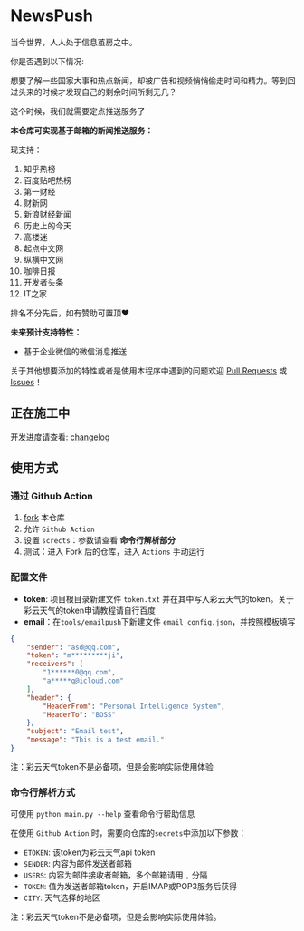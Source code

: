 # NewsPush
当今世界，人人处于信息茧房之中。

你是否遇到以下情况:

想要了解一些国家大事和热点新闻，却被广告和视频悄悄偷走时间和精力。等到回过头来的时候才发现自己的剩余时间所剩无几？

这个时候，我们就需要定点推送服务了

**本仓库可实现基于邮箱的新闻推送服务：**

现支持：

1. 知乎热榜
2. 百度贴吧热榜
3. 第一财经
4. 财新网
5. 新浪财经新闻
6. 历史上的今天
7. 高楼迷
8. 起点中文网
9. 纵横中文网
10. 咖啡日报
11. 开发者头条
12. IT之家

排名不分先后，如有赞助可置顶❤️

**未来预计支持特性：**

- 基于企业微信的微信消息推送

关于其他想要添加的特性或者是使用本程序中遇到的问题欢迎 [Pull Requests](https://github.com/IronManStank/NewsPush/fork) 或 [Issues](https://github.com/IronManStank/NewsPush/issues/new/choose)！



## 正在施工中

开发进度请查看: [changelog](./CHANGELOG.md)

## 使用方式

### 通过 Github Action

1. [fork](https://github.com/IronManStank/NewsPush/fork) 本仓库
2. 允许 `Github Action`
3. 设置 `scrects`：参数请查看 **命令行解析部分**
4. 测试：进入 Fork 后的仓库，进入 `Actions` 手动运行

### 配置文件
- **token**: 项目根目录新建文件 `token.txt` 并在其中写入彩云天气的token。关于彩云天气的token申请教程请自行百度
- **email**：在`tools/emailpush`下新建文件 `email_config.json`，并按照模板填写

```json
{
    "sender": "asd@qq.com",
    "token": "m*********ji",
    "receivers": [
        "1******0@qq.com",
        "a*****q@icloud.com"
    ],
    "header": {
        "HeaderFrom": "Personal Intelligence System",
        "HeaderTo": "BOSS"
    },
    "subject": "Email test",
    "message": "This is a test email."
}
```
注：彩云天气token不是必备项，但是会影响实际使用体验

### 命令行解析方式

可使用 `python main.py --help` 查看命令行帮助信息

在使用 `Github Action` 时，需要向仓库的`secrets`中添加以下参数：

- `ETOKEN`: 该token为彩云天气api token
- `SENDER`: 内容为邮件发送者邮箱
- `USERS`: 内容为邮件接收者邮箱，多个邮箱请用 `,` 分隔
- `TOKEN`: 值为发送者邮箱token，开启IMAP或POP3服务后获得
- `CITY`: 天气选择的地区

注：彩云天气token不是必备项，但是会影响实际使用体验。
